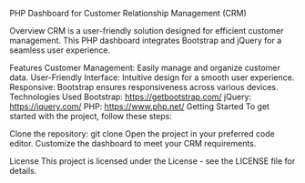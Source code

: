 PHP Dashboard for Customer Relationship Management (CRM)

Overview
CRM is a user-friendly solution designed for efficient customer management. This PHP dashboard integrates Bootstrap and jQuery for a seamless user experience.

Features
Customer Management: Easily manage and organize customer data.
User-Friendly Interface: Intuitive design for a smooth user experience.
Responsive: Bootstrap ensures responsiveness across various devices.
Technologies Used
Bootstrap: https://getbootstrap.com/
jQuery: https://jquery.com/
PHP: https://www.php.net/
Getting Started
To get started with the project, follow these steps:

Clone the repository: git clone 
Open the project in your preferred code editor.
Customize the dashboard to meet your CRM requirements.

License
This project is licensed under the License - see the LICENSE file for details.
